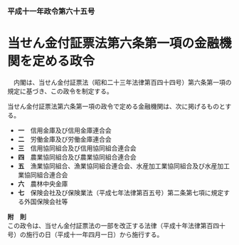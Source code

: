 ### 平成十一年政令第六十五号  
# 当せん金付証票法第六条第一項の金融機関を定める政令  
　内閣は、当せん金付証票法（昭和二十三年法律第百四十四号）第六条第一項の規定に基づき、この政令を制定する。  
  
当せん金付証票法第六条第一項の政令で定める金融機関は、次に掲げるものとする。  
* **一**　信用金庫及び信用金庫連合会  
* **二**　労働金庫及び労働金庫連合会  
* **三**　信用協同組合及び信用協同組合連合会  
* **四**　農業協同組合及び農業協同組合連合会  
* **五**　漁業協同組合、漁業協同組合連合会、水産加工業協同組合及び水産加工業協同組合連合会  
* **六**　農林中央金庫  
* **七**　保険会社及び保険業法（平成七年法律第百五号）第二条第七項に規定する外国保険会社等  
  
**附　則**  
この政令は、当せん金付証票法の一部を改正する法律（平成十年法律第百四十号）の施行の日（平成十一年四月一日）から施行する。  
  
